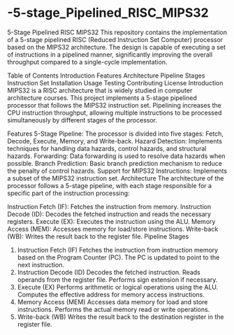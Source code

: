 # -5-stage_Pipelined_RISC_MIPS32
5-Stage Pipelined RISC MIPS32
This repository contains the implementation of a 5-stage pipelined RISC (Reduced Instruction Set Computer) processor based on the MIPS32 architecture. The design is capable of executing a set of instructions in a pipelined manner, significantly improving the overall throughput compared to a single-cycle implementation.

Table of Contents
Introduction
Features
Architecture
Pipeline Stages
Instruction Set
Installation
Usage
Testing
Contributing
License
Introduction
MIPS32 is a RISC architecture that is widely studied in computer architecture courses. This project implements a 5-stage pipelined processor that follows the MIPS32 instruction set. Pipelining increases the CPU instruction throughput, allowing multiple instructions to be processed simultaneously by different stages of the processor.

Features
5-Stage Pipeline: The processor is divided into five stages: Fetch, Decode, Execute, Memory, and Write-back.
Hazard Detection: Implements techniques for handling data hazards, control hazards, and structural hazards.
Forwarding: Data forwarding is used to resolve data hazards when possible.
Branch Prediction: Basic branch prediction mechanism to reduce the penalty of control hazards.
Support for MIPS32 Instructions: Implements a subset of the MIPS32 instruction set.
Architecture
The architecture of the processor follows a 5-stage pipeline, with each stage responsible for a specific part of the instruction processing:

Instruction Fetch (IF): Fetches the instruction from memory.
Instruction Decode (ID): Decodes the fetched instruction and reads the necessary registers.
Execute (EX): Executes the instruction using the ALU.
Memory Access (MEM): Accesses memory for load/store instructions.
Write-back (WB): Writes the result back to the register file.
Pipeline Stages
1. Instruction Fetch (IF)
Fetches the instruction from instruction memory based on the Program Counter (PC).
The PC is updated to point to the next instruction.
2. Instruction Decode (ID)
Decodes the fetched instruction.
Reads operands from the register file.
Performs sign extension if necessary.
3. Execute (EX)
Performs arithmetic or logical operations using the ALU.
Computes the effective address for memory access instructions.
4. Memory Access (MEM)
Accesses data memory for load and store instructions.
Performs the actual memory read or write operations.
5. Write-back (WB)
Writes the result back to the destination register in the register file.
